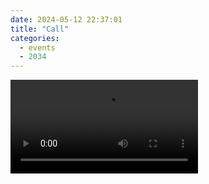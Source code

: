 ```yaml
---
date: 2024-05-12 22:37:01
title: "Call"
categories:
  - events
  - 2034
---
```


<video controls>
  <source src="/video/示例视频.mp4" type="video/mp4">
  Your browser does not support the video tag.
</video>
